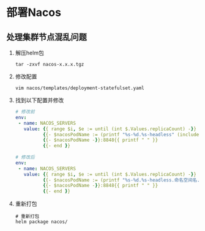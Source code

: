 # 部署Nacos

## 处理集群节点混乱问题

1. 解压helm包

   ```shell
   tar -zxvf nacos-x.x.x.tgz
   ```

2. 修改配置

   ```shell
   vim nacos/templates/deployment-statefulset.yaml
   ```

3. 找到以下配置并修改

   ```yaml
   # 修改前
   env:
   	- name: NACOS_SERVERS
   	  value: {{ range $i, $e := until (int $.Values.replicaCount) -}}
   	  		 {{- $nacosPodName := (printf "%s-%d.%s-headless" (include "common.names.fullname" $root) $i (include "common.names.fullname" %root)) -}}
   	  		 {{- $nacosPodName -}}:8848{{ printf " " }}
   	  		 {{- end }}
   	  		 
   # 修改后
   env:
   	- name: NACOS_SERVERS
   	  value: {{ range $i, $e := until (int $.Values.replicaCount) -}}
   	  		 {{- $nacosPodName := (printf "%s-%d.%s-headless.命名空间名.svc.cluster.local" (include "common.names.fullname" $root) $i (include "common.names.fullname" %root)) -}}
   	  		 {{- $nacosPodName -}}:8848{{ printf " " }}
   	  		 {{- end }}
   ```

4. 重新打包

   ```shell
   # 重新打包
   helm package nacos/
   ```

   